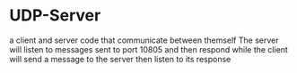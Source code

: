 # UDP-Server
a client and server code that communicate between themself
The server will listen to messages sent to port 10805  and then respond while the client will send a message to the server then listen to its response


